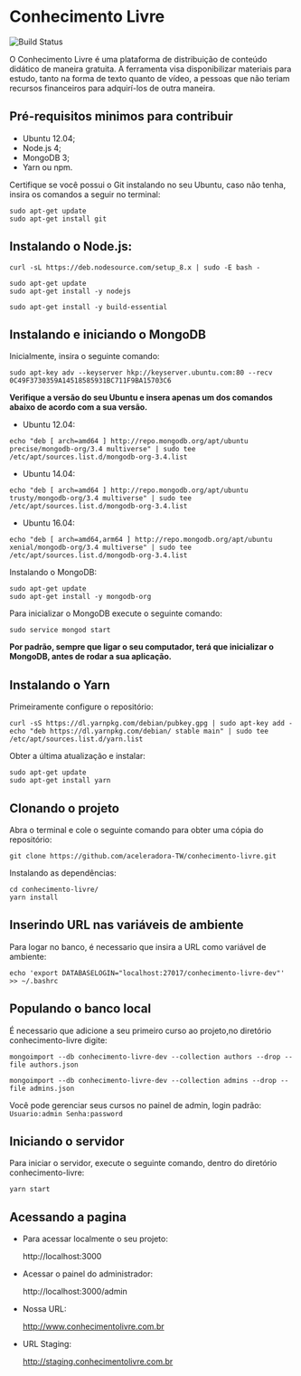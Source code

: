 # Conhecimento Livre

![Build Status](https://travis-ci.org/aceleradora-TW/conhecimento-livre.svg?branch=master)

O Conhecimento Livre é uma plataforma de distribuição de conteúdo didático de maneira
gratuita. A ferramenta visa disponibilizar materiais para estudo, tanto na forma de texto quanto de vídeo, a pessoas que não teriam recursos financeiros para adquirí-los de outra maneira.

## Pré-requisitos minimos para contribuir
* Ubuntu 12.04;
* Node.js 4;
* MongoDB 3;
* Yarn ou npm.

Certifique se você possui o Git instalando no seu Ubuntu, caso não tenha, insira os comandos a seguir no terminal:
```
sudo apt-get update
sudo apt-get install git
```


## Instalando o Node.js:
```
curl -sL https://deb.nodesource.com/setup_8.x | sudo -E bash -
```
```
sudo apt-get update
sudo apt-get install -y nodejs
```
```
sudo apt-get install -y build-essential
```


## Instalando e iniciando o MongoDB

Inicialmente, insira o seguinte comando:
```
sudo apt-key adv --keyserver hkp://keyserver.ubuntu.com:80 --recv 0C49F3730359A14518585931BC711F9BA15703C6
```


**Verifique a versão do seu Ubuntu e insera apenas um dos comandos abaixo de acordo com a sua versão.**


* Ubuntu 12.04:
```
echo "deb [ arch=amd64 ] http://repo.mongodb.org/apt/ubuntu precise/mongodb-org/3.4 multiverse" | sudo tee /etc/apt/sources.list.d/mongodb-org-3.4.list
```
* Ubuntu 14.04:
```
echo "deb [ arch=amd64 ] http://repo.mongodb.org/apt/ubuntu trusty/mongodb-org/3.4 multiverse" | sudo tee /etc/apt/sources.list.d/mongodb-org-3.4.list
```
* Ubuntu 16.04:
```
echo "deb [ arch=amd64,arm64 ] http://repo.mongodb.org/apt/ubuntu xenial/mongodb-org/3.4 multiverse" | sudo tee /etc/apt/sources.list.d/mongodb-org-3.4.list
```


Instalando o MongoDB:
```
sudo apt-get update
sudo apt-get install -y mongodb-org
```
Para inicializar o MongoDB execute o seguinte comando:
```
sudo service mongod start
```
**Por padrão, sempre que ligar o seu computador, terá que inicializar o MongoDB, antes de rodar a sua aplicação.**


## Instalando o Yarn
Primeiramente configure o repositório:  
```
curl -sS https://dl.yarnpkg.com/debian/pubkey.gpg | sudo apt-key add -
echo "deb https://dl.yarnpkg.com/debian/ stable main" | sudo tee /etc/apt/sources.list.d/yarn.list
```  
Obter a última atualização e instalar:  
```
sudo apt-get update
sudo apt-get install yarn
```

## Clonando o projeto
Abra o terminal e cole o seguinte comando para obter uma cópia do repositório:
```
git clone https://github.com/aceleradora-TW/conhecimento-livre.git
```
Instalando as dependências:
```
cd conhecimento-livre/
yarn install
```


## Inserindo URL nas variáveis de ambiente

Para logar no banco, é necessario que insira a URL como variável de ambiente:
```
echo 'export DATABASELOGIN="localhost:27017/conhecimento-livre-dev"' >> ~/.bashrc
```


## Populando o banco local
É necessario que adicione a seu primeiro curso ao projeto,no diretório conhecimento-livre digite:
```
mongoimport --db conhecimento-livre-dev --collection authors --drop --file authors.json
```
```
mongoimport --db conhecimento-livre-dev --collection admins --drop --file admins.json
```
Você pode gerenciar seus cursos no painel de admin, login padrão: ```Usuario:admin Senha:password```

## Iniciando o servidor
Para iniciar o servidor, execute o seguinte comando, dentro do diretório conhecimento-livre:
```
yarn start
```


## Acessando a pagina

* Para acessar localmente o seu projeto:

  http://localhost:3000


* Acessar o painel do administrador:

  http://localhost:3000/admin


* Nossa URL:

  http://www.conhecimentolivre.com.br

* URL Staging:

  http://staging.conhecimentolivre.com.br
